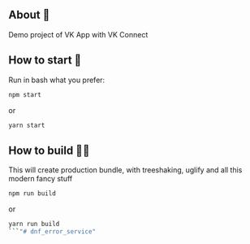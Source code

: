 ## About  💁‍

Demo project of VK App with VK Connect

## How to start  💨
Run in bash what you prefer:

```bash
npm start
```
or
```bash
yarn start
```

## How to build  👷🏼‍

This will create production bundle, with treeshaking, uglify and all this modern fancy stuff

```bash
npm run build
```
or
```bash
yarn run build
```"# dnf_error_service" 
